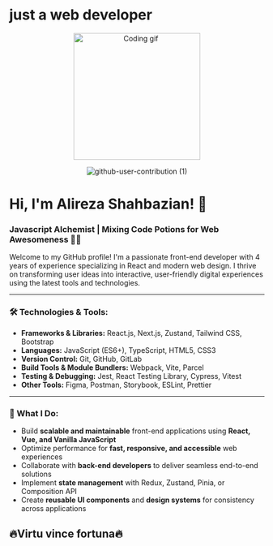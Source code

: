 
# just a web developer

<p align="center" border-radius: 12px;>
  <img src="https://user-images.githubusercontent.com/85369490/154224043-b72031a3-55e4-44fd-8250-9b8456f02e3d.gif" alt="Coding gif" width="250">   
</p>

<div align=center>
    
 ![github-user-contribution (1)](https://user-images.githubusercontent.com/97861491/171216843-3ace5e2b-1297-4cc9-9314-6173b3bd2d39.svg)
    
</div>

# Hi, I'm Alireza Shahbazian! 👋

### Javascript Alchemist | Mixing Code Potions for Web Awesomeness 🔮✨

Welcome to my GitHub profile! I'm a passionate front-end developer with 4 years of experience specializing in React and modern web design. I thrive on transforming user ideas into interactive, user-friendly digital experiences using the latest tools and technologies.

---

### 🛠️ Technologies & Tools:

- **Frameworks & Libraries:** React.js, Next.js, Zustand, Tailwind CSS, Bootstrap  
- **Languages:** JavaScript (ES6+), TypeScript, HTML5, CSS3
- **Version Control:** Git, GitHub, GitLab  
- **Build Tools & Module Bundlers:** Webpack, Vite, Parcel  
- **Testing & Debugging:** Jest, React Testing Library, Cypress, Vitest  
- **Other Tools:** Figma, Postman, Storybook, ESLint, Prettier  

---

### 🌟 What I Do:

- Build **scalable and maintainable** front-end applications using **React, Vue, and Vanilla JavaScript**  
- Optimize performance for **fast, responsive, and accessible** web experiences  
- Collaborate with **back-end developers** to deliver seamless end-to-end solutions  
- Implement **state management** with Redux, Zustand, Pinia, or Composition API  
- Create **reusable UI components** and **design systems** for consistency across applications  


## 🔥Virtu vince fortuna🔥
